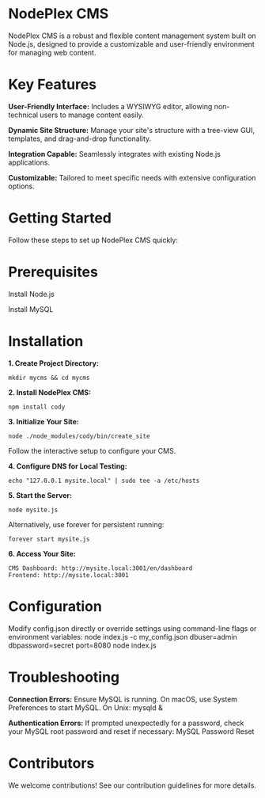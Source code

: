 # NodePlex CMS
NodePlex CMS is a robust and flexible content management system built on Node.js, designed to provide a customizable and user-friendly environment for managing web content.

# Key Features
**User-Friendly Interface:** Includes a WYSIWYG editor, allowing non-technical users to manage content easily.

**Dynamic Site Structure:** Manage your site's structure with a tree-view GUI, templates, and drag-and-drop functionality.

**Integration Capable:** Seamlessly integrates with existing Node.js applications.

**Customizable:** Tailored to meet specific needs with extensive configuration options.

# Getting Started
Follow these steps to set up NodePlex CMS quickly:

# Prerequisites
Install Node.js

Install MySQL

# Installation
**1. Create Project Directory:**

	mkdir mycms && cd mycms

**2. Install NodePlex CMS:**

	npm install cody

**3. Initialize Your Site:**

	node ./node_modules/cody/bin/create_site
 
Follow the interactive setup to configure your CMS.


**4. Configure DNS for Local Testing:**

	echo "127.0.0.1 mysite.local" | sudo tee -a /etc/hosts

**5. Start the Server:**

	node mysite.js
Alternatively, use forever for persistent running:

	forever start mysite.js

**6. Access Your Site:**

	CMS Dashboard: http://mysite.local:3001/en/dashboard
	Frontend: http://mysite.local:3001

# Configuration
Modify config.json directly or override settings using command-line flags or environment variables:
	node index.js -c my_config.json
	dbuser=admin dbpassword=secret port=8080 node index.js

# Troubleshooting
**Connection Errors:** Ensure MySQL is running. On macOS, use System Preferences to start MySQL. On Unix:
	mysqld &
 
**Authentication Errors:** If prompted unexpectedly for a password, check your MySQL root password and reset if necessary: MySQL Password Reset

# Contributors
We welcome contributions! See our contribution guidelines for more details.

